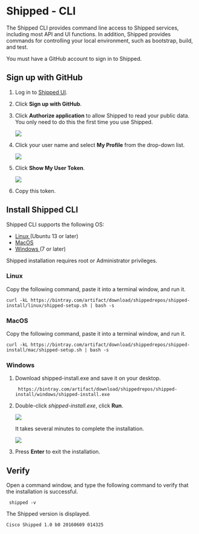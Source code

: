 # Shipped - CLI

The Shipped CLI provides command line access to Shipped services, including most API and UI functions. In addition, Shipped provides commands for controlling your local environment, such as bootstrap, build, and test.

You must have a GitHub account to sign in to Shipped. 

## Sign up with GitHub

1. Log in to <a href="https://ciscoshipped.io">Shipped UI</a>.

1. Click **Sign up with GitHub**.

1. Click **Authorize application** to allow Shipped to read your public data. You only need to do this the first time you use Shipped.

    ![](posts/files/shipped-cli-labs/assets/authorize.png)
 
1. Click your user name and select **My Profile** from the drop-down list. 
 
    ![](posts/files/shipped-cli-labs/assets/profile.png)

1. Click **Show My User Token**. 

    ![](posts/files/shipped-cli-labs/assets/token.png)
1. Copy this token. 

## Install Shipped CLI

Shipped CLI supports the following OS:

- <a href="Linux">Linux </a>(Ubuntu 13 or later)
- <a href="MacOs">MacOS </a>
- <a href="Windows">Windows </a> (7 or later)

Shipped installation requires root or Administrator privileges.

<a name="Linux"></a>
### Linux
Copy the following command, paste it into a terminal window, and run it. 

    curl -kL https://bintray.com/artifact/download/shippedrepos/shipped-install/linux/shipped-setup.sh | bash -s

<a name="MacOS"></a>
### MacOS
Copy the following command, paste it into a terminal window, and run it. 

    curl -kL https://bintray.com/artifact/download/shippedrepos/shipped-install/mac/shipped-setup.sh | bash -s

<a name="Windows"></a>
### Windows

1. Download shipped-install.exe and save it on your desktop.

		https://bintray.com/artifact/download/shippedrepos/shipped-install/windows/shipped-install.exe

1. Double-click *shipped-install.exe*, click **Run**. 
    
    ![](posts/files/shipped-cli-labs/assets/cli-install-start.png)

    It takes several minutes to complete the installation. 

    ![](posts/files/shipped-cli-labs/assets/cli-install-end.png)

1. Press **Enter** to exit the installation.

## Verify
Open a command window, and type the following command to verify that the installation is successful.

     shipped -v

The Shipped version is displayed.
 
    Cisco Shipped 1.0 b0 20160609 014325 


 
